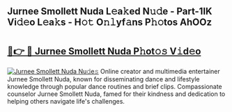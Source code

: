 ## Jurnee Smollett Nuda L𝚎a𝚔ed N𝚞𝚍e - Part-1IK Vi𝚍𝚎o L𝚎a𝚔s - H𝚘𝚝 O𝚗𝚕yf𝚊ns P𝚑𝚘tos AhOOz

# <h2><a href="http://kf61ifr.oniu.top/?m=Jurnee+Smollett+Nuda">🔗👉 🔴 Jurnee Smollett Nuda P𝚑ot𝚘𝚜 V𝚒d𝚎o</a></h2>

[![Jurnee Smollett Nuda Nu𝚍e𝚜](https://i.imgur.com/0qMVB7G.gif)](http://kf61ifr.oniu.top/?m=Jurnee+Smollett+Nuda)
Online creator and multimedia entertainer Jurnee Smollett Nuda, known for disseminating dance and lifestyle knowledge through popular dance routines and brief clips. Compassionate counselor Jurnee Smollett Nuda, famed for their kindness and dedication to helping others navigate life's challenges.  

